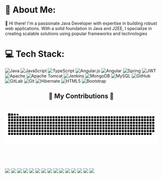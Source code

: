 # 💫 About Me:
👋 Hi there! I'm a passionate Java Developer with expertise in building robust web applications. With a solid foundation in Java and J2EE, I specialize in creating scalable solutions using popular frameworks and technologies


# 💻 Tech Stack:
![Java](https://img.shields.io/badge/java-%23ED8B00.svg?style=for-the-badge&logo=openjdk&logoColor=white) ![JavaScript](https://img.shields.io/badge/javascript-%23323330.svg?style=for-the-badge&logo=javascript&logoColor=%23F7DF1E) ![TypeScript](https://img.shields.io/badge/typescript-%23007ACC.svg?style=for-the-badge&logo=typescript&logoColor=white) ![Angular.js](https://img.shields.io/badge/angular.js-%23E23237.svg?style=for-the-badge&logo=angularjs&logoColor=white) ![Angular](https://img.shields.io/badge/angular-%23DD0031.svg?style=for-the-badge&logo=angular&logoColor=white) ![Spring](https://img.shields.io/badge/spring-%236DB33F.svg?style=for-the-badge&logo=spring&logoColor=white) ![JWT](https://img.shields.io/badge/JWT-black?style=for-the-badge&logo=JSON%20web%20tokens) ![Apache](https://img.shields.io/badge/apache-%23D42029.svg?style=for-the-badge&logo=apache&logoColor=white) ![Apache Tomcat](https://img.shields.io/badge/apache%20tomcat-%23F8DC75.svg?style=for-the-badge&logo=apache-tomcat&logoColor=black) ![Jenkins](https://img.shields.io/badge/jenkins-%232C5263.svg?style=for-the-badge&logo=jenkins&logoColor=white) ![MongoDB](https://img.shields.io/badge/MongoDB-%234ea94b.svg?style=for-the-badge&logo=mongodb&logoColor=white) ![MySQL](https://img.shields.io/badge/mysql-4479A1.svg?style=for-the-badge&logo=mysql&logoColor=white) ![GitHub](https://img.shields.io/badge/github-%23121011.svg?style=for-the-badge&logo=github&logoColor=white) ![GitLab](https://img.shields.io/badge/gitlab-%23181717.svg?style=for-the-badge&logo=gitlab&logoColor=white) ![Git](https://img.shields.io/badge/git-%23F05033.svg?style=for-the-badge&logo=git&logoColor=white) ![Hibernate](https://img.shields.io/badge/Hibernate-59666C?style=for-the-badge&logo=Hibernate&logoColor=white) ![HTML5](https://img.shields.io/badge/html5-%23E34F26.svg?style=for-the-badge&logo=html5&logoColor=white) ![Bootstrap](https://img.shields.io/badge/bootstrap-%238511FA.svg?style=for-the-badge&logo=bootstrap&logoColor=white)


<div align="center">

  <h2>🐍 My Contributions 🐍</h2>

  <br>

  <img alt="snake eating my contributions" src="https://raw.githubusercontent.com/nairgh/nairgh/output/github-contribution-grid-snake.svg" />

  <br/><br/><br/>

</div>

<img src="https://cultofthepartyparrot.com/parrots/hd/parrot.gif" width="50"/> <img src="https://cultofthepartyparrot.com/parrots/hd/dealwithitparrot.gif" width="50"/> <img src="https://cultofthepartyparrot.com/parrots/hd/icecreamparrot.gif" width="50"/> <img src="https://cultofthepartyparrot.com/parrots/hd/fieri.gif" width="50"/> <img src="https://cultofthepartyparrot.com/parrots/hd/sassyparrot.gif" width="50"/> <img src="https://cultofthepartyparrot.com/parrots/hd/nyanparrot.gif" width="50"/> <img src="https://cultofthepartyparrot.com/parrots/hd/portalparrot.gif" width="50"/> <img src="https://cultofthepartyparrot.com/parrots/hd/shuffleparrot.gif" width="50"/> <img src="https://cultofthepartyparrot.com/parrots/hd/gothparrot.gif" width="50"/> <img src="https://cultofthepartyparrot.com/parrots/hd/fastparrot.gif" width="50"/> <img src="https://cultofthepartyparrot.com/parrots/hd/chillparrot.gif" width="50"/> <img src="https://cultofthepartyparrot.com/parrots/hd/invisibleparrot.gif" width="50"/> <img src="https://cultofthepartyparrot.com/parrots/hd/margaritaparrot.gif" width="50"/> <img src="https://cultofthepartyparrot.com/parrots/hd/mustacheparrot.gif" width="50"/> <img src="https://cultofthepartyparrot.com/parrots/hd/zombieparrot.gif" width="50"/>



